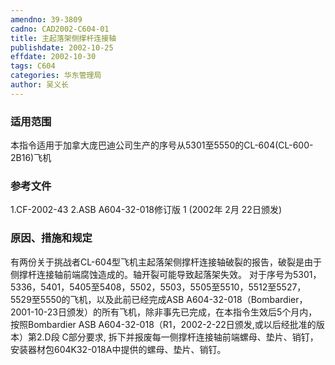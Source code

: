 ```yaml
---
amendno: 39-3809
cadno: CAD2002-C604-01
title: 主起落架侧撑杆连接轴
publishdate: 2002-10-25
effdate: 2002-10-30
tags: C604
categories: 华东管理局
author: 吴义长
---
```


### 适用范围 
本指令适用于加拿大庞巴迪公司生产的序号从5301至5550的CL-604(CL-600-2B16)飞机

### 参考文件
1.CF-2002-43 
2.ASB A604-32-018修订版 1 (2002年 2月 22日颁发) 

### 原因、措施和规定 
有两份关于挑战者CL-604型飞机主起落架侧撑杆连接轴破裂的报告，破裂是由于侧撑杆连接轴前端腐蚀造成的。轴开裂可能导致起落架失效。 
    对于序号为5301，5336，5401，5405至5408，5502，5503，5505至5510，5512至5527，5529至5550的飞机，以及此前已经完成ASB A604-32-018（Bombardier，2001-10-23日颁发）的所有飞机，除非事先已完成，在本指令生效后5个月内，按照Bombardier ASB A604-32-018（R1，2002-2-22日颁发,或以后经批准的版本）第2.D段 C部分要求, 拆下并报废每一侧撑杆连接轴前端螺母、垫片、销钉，安装器材包604K32-018A中提供的螺母、垫片、销钉。
  
